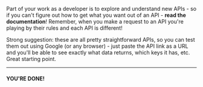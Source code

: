 
Part of your work as a developer is to explore and understand new APIs - so if you can't figure out how to get what you want out of an API - **read the documentation**! Remember, when you make a request to an API you're playing by their rules and each API is different!

  

Strong suggestion: these are all pretty straightforward APIs, so you can test them out using Google (or any browser) - just paste the API link as a URL and you'll be able to see exactly what data returns, which keys it has, etc. Great starting point.

----------

  

#### **YOU'RE DONE!**